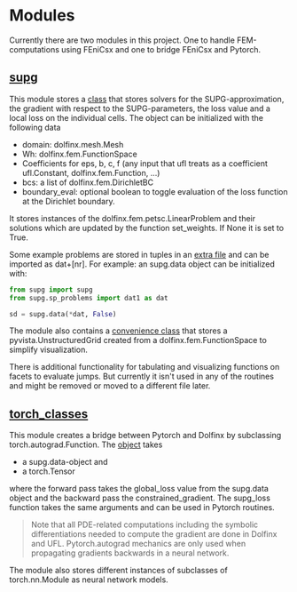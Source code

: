 # Modules
Currently there are two modules in this project. One to handle FEM-computations using FEniCsx and one to bridge FEniCsx and Pytorch.

## [supg](/supg/) 
This module stores a [class](/supg/supg.py) that stores solvers for the SUPG-approximation, the gradient with respect to the SUPG-parameters, the loss value and a local loss on the individual cells. The object can be initialized with the following data
- domain: dolfinx.mesh.Mesh
- Wh: dolfinx.fem.FunctionSpace
- Coefficients for eps, b, c, f (any input that ufl treats as a coefficient ufl.Constant, dolfinx.fem.Function, ...)
- bcs: a list of dolfinx.fem.DirichletBC
- boundary_eval: optional boolean to toggle evaluation of the loss function at the Dirichlet boundary. 

It stores instances of the dolfinx.fem.petsc.LinearProblem and their solutions which are updated by the function set_weights. If None it is set to True.

Some example problems are stored in tuples in an [extra file](/supg/sp_problems.py) and can be imported as dat+\[nr]. For example: an supg.data object can be initialized with:

```Python
from supg import supg
from supg.sp_problems import dat1 as dat

sd = supg.data(*dat, False)
```

The module also contains a [convenience class](/supg/plotter.py) that stores a pyvista.UnstructuredGrid created from a dolfinx.fem.FunctionSpace to simplify visualization. 

There is additional functionality for tabulating and visualizing functions on facets to evaluate jumps. But currently it isn't used in any of the routines and might be removed or moved to a different file later.

## [torch_classes](/torch_classes/)
This module creates a bridge between Pytorch and Dolfinx by subclassing torch.autograd.Function. The [object](/torch_classes/supg_torch.py) takes 
- a supg.data-object and
- a torch.Tensor

where the forward pass takes the global_loss value from the supg.data object and the backward pass the constrained_gradient. The supg_loss function takes the same arguments and can be used in Pytorch routines.

> Note that all PDE-related computations including the symbolic differentiations needed to compute the gradient are done in Dolfinx and UFL. Pytorch.autograd mechanics are only used when propagating gradients backwards in a neural network.

The module also stores different instances of subclasses of torch.nn.Module as neural network models.